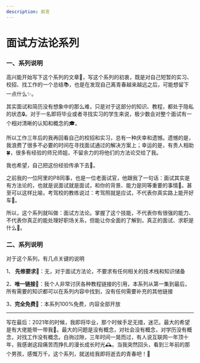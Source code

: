```yaml
---
description: 前言
---
```


# 面试方法论系列

### 一、系列说明 <a href="#kwufq" id="kwufq"></a>

高兴能开始写下这个系列的文章📝，写这个系列的初衷，既是对自己短暂的实习、校招、找工作的一个总结📚，也是在发现自己离青春越来越远之后，可能想留下一点什么✨。

其实面试和简历没有想象中的那么难，只是对于这部分的知识、教程，都处于隐私的状态🔒。对于一名即将毕业或者寻找实习的学生来说，极少数会对整个面试有一个相对清晰的认知和概念的🎓。

所以工作三年后的我再回看自己的校招和实习，总有一种庆幸和遗憾。遗憾的是，我浪费了很多不必要的时间在寻找面试通过的解决方案上；幸运的是，有贵人相助🍀，很多有经验的师兄师姐，不留余力的将他们的方法论交给了我。

我也希望，自己把这份经验传承下去🌱。

之前我的一位阿里的P8同事，也是一位老面试官，他跟我了一句话：面试其实是有方法论的，也就是说面试就是面试，和你的背景、能力是同等重要的事情🔑。甚至可以这样比喻，考驾校的教练说过：考驾照就是应试，不代表你真实路上能开好车🚗。

所以，这个系列就叫做：面试方法论。掌握了这个技能，不代表你有很强的能力、不代表你真正的能处理好职场关系，但能让你全面的了解到，真正的面试、求职是什么🚀。

### 二、系列说明 <a href="#uyrev" id="uyrev"></a>

对于这个系列，有几点关键的说明

1、 **先修要求**🎋：无，对于面试方法论，不要求有任何相关的技术栈和知识储备

2、**唯一链接**🔗：我个人非常讨厌各种教程链接的引用，本系列从第一集到最后，所有需要的知识都可以在系列内容中找到，没有任何需要补充的其他链接

3、**完全免费**💯：本系列100%免费，内容全部开放

***

写在最后：2021年的时候，我即将毕业，那个时候手足无措，迷茫。最大的希望是有大佬能带一带我🌟。最大的问题是没有概念，对社会没有概念，对学历没有概念，对找工作没有概念。白驹过隙，三年时间一晃而过，有人说互联网一年顶十年，我感谢这段痛苦而挣扎的漫长成长时光🕰️。当我突然回头，看到三年前的那个男孩，感慨万千。这个系列，就送给我即将逝去的青春吧！🌼
